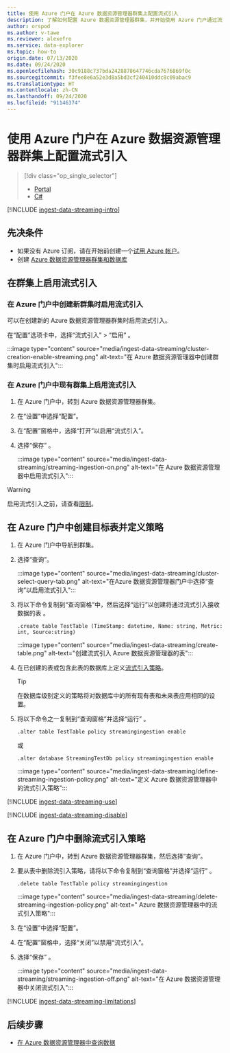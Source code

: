 ```yaml
---
title: 使用 Azure 门户在 Azure 数据资源管理器群集上配置流式引入
description: 了解如何配置 Azure 数据资源管理器群集，并开始使用 Azure 门户通过流式引入加载数据。
author: orspod
ms.author: v-tawe
ms.reviewer: alexefro
ms.service: data-explorer
ms.topic: how-to
origin.date: 07/13/2020
ms.date: 09/24/2020
ms.openlocfilehash: 30c9188c737bda2428878647746cda7676869f0c
ms.sourcegitcommit: f3fee8e6a52e3d8a5bd3cf240410ddc8c09abac9
ms.translationtype: HT
ms.contentlocale: zh-CN
ms.lasthandoff: 09/24/2020
ms.locfileid: "91146374"
---
```

# <a name="configure-streaming-ingestion-on-your-azure-data-explorer-cluster-using-the-azure-portal"></a>使用 Azure 门户在 Azure 数据资源管理器群集上配置流式引入

> [!div class="op_single_selector"]
> * [Portal](ingest-data-streaming.md)
> * [C#](ingest-data-streaming-csharp.md)

[!INCLUDE [ingest-data-streaming-intro](includes/ingest-data-streaming-intro.md)]

## <a name="prerequisites"></a>先决条件

* 如果没有 Azure 订阅，请在开始前创建一个[试用 Azure 帐户](https://www.azure.cn/pricing/1rmb-trial/)。
* 创建 [Azure 数据资源管理器群集和数据库](create-cluster-database-portal.md)

## <a name="enable-streaming-ingestion-on-your-cluster"></a>在群集上启用流式引入

### <a name="enable-streaming-ingestion-while-creating-a-new-cluster-in-the-azure-portal"></a>在 Azure 门户中创建新群集时启用流式引入

可以在创建新的 Azure 数据资源管理器群集时启用流式引入。 

在“配置”选项卡中，选择“流式引入” > “启用”  。

:::image type="content" source="media/ingest-data-streaming/cluster-creation-enable-streaming.png" alt-text="在 Azure 数据资源管理器中创建群集时启用流式引入":::

### <a name="enable-streaming-ingestion-on-an-existing-cluster-in-the-azure-portal"></a>在 Azure 门户中现有群集上启用流式引入

1. 在 Azure 门户中，转到 Azure 数据资源管理器群集。 
1. 在“设置”中选择“配置”。  
1. 在“配置”窗格中，选择“打开”以启用“流式引入”。  
1. 选择“保存” 。

    :::image type="content" source="media/ingest-data-streaming/streaming-ingestion-on.png" alt-text="在 Azure 数据资源管理器中启用流式引入":::

> [!WARNING]
> 启用流式引入之前，请查看[限制](#limitations)。

## <a name="create-a-target-table-and-define-the-policy-in-the-azure-portal"></a>在 Azure 门户中创建目标表并定义策略

1. 在 Azure 门户中导航到群集。
1. 选择“查询”。

    :::image type="content" source="media/ingest-data-streaming/cluster-select-query-tab.png" alt-text="在Azure 数据资源管理器门户中选择“查询”以启用流式引入":::

1. 将以下命令复制到“查询窗格”中，然后选择“运行”以创建将通过流式引入接收数据的表 。

    ```Kusto
    .create table TestTable (TimeStamp: datetime, Name: string, Metric: int, Source:string)
    ```

    :::image type="content" source="media/ingest-data-streaming/create-table.png" alt-text="创建流式引入 Azure 数据资源管理器的表":::

1. 在已创建的表或包含此表的数据库上定义[流式引入策略](kusto/management/streamingingestionpolicy.md)。 
 
    > [!TIP]
    > 在数据库级别定义的策略将对数据库中的所有现有表和未来表应用相同的设置。 
    
1. 将以下命令之一复制到“查询窗格”并选择“运行” 。

    ```kusto
    .alter table TestTable policy streamingingestion enable
    ```

    或

    ```kusto
    .alter database StreamingTestDb policy streamingingestion enable
    ```

    :::image type="content" source="media/ingest-data-streaming/define-streaming-ingestion-policy.png" alt-text="定义 Azure 数据资源管理器中的流式引入策略":::

[!INCLUDE [ingest-data-streaming-use](includes/ingest-data-streaming-types.md)]

[!INCLUDE [ingest-data-streaming-disable](includes/ingest-data-streaming-disable.md)]

## <a name="drop-the-streaming-ingestion-policy-in-the-azure-portal"></a>在 Azure 门户中删除流式引入策略

1. 在 Azure 门户中，转到 Azure 数据资源管理器群集，然后选择“查询”。 
1. 要从表中删除流引入策略，请将以下命令复制到“查询窗格”并选择“运行” 。

    ```Kusto
    .delete table TestTable policy streamingingestion 
    ```

    :::image type="content" source="media/ingest-data-streaming/delete-streaming-ingestion-policy.png" alt-text=" Azure 数据资源管理器中的流式引入策略":::

1. 在“设置”中选择“配置”。 
1. 在“配置”窗格中，选择“关闭”以禁用“流式引入”。  
1. 选择“保存” 。

    :::image type="content" source="media/ingest-data-streaming/streaming-ingestion-off.png" alt-text="在 Azure 数据资源管理器中关闭流式引入":::

[!INCLUDE [ingest-data-streaming-limitations](includes/ingest-data-streaming-limitations.md)]

## <a name="next-steps"></a>后续步骤

* [在 Azure 数据资源管理器中查询数据](web-query-data.md)

